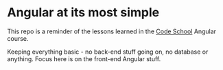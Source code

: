 # Angular at its most simple

This repo is a reminder of the lessons learned in the [Code School](http://campus.codeschool.com/courses/shaping-up-with-angularjs/level/1/section/1/video/1) Angular course.

Keeping everything basic - no back-end stuff going on, no database or anything. Focus here is on the front-end Angular stuff.